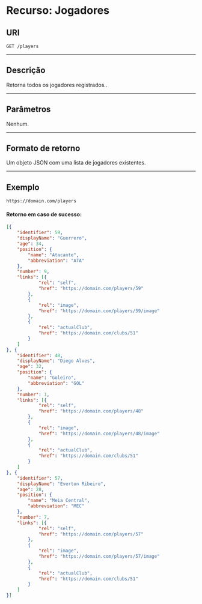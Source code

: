 
# Recurso: Jogadores

## URI 
    GET /players
***

## Descrição
Retorna todos os jogadores registrados..
***

## Parâmetros
Nenhum.
***

## Formato de retorno
Um objeto JSON com uma lista de jogadores existentes.
***

## Exemplo

    https://domain.com/players

#### Retorno em caso de sucesso:
``` json
[{
    "identifier": 59,
    "displayName": "Guerrero",
    "age": 34,
    "position": {
        "name": "Atacante",
        "abbreviation": "ATA"
    },
    "number": 9,
    "links": [{
            "rel": "self",
            "href": "https://domain.com/players/59"
        },
        {
            "rel": "image",
            "href": "https://domain.com/players/59/image"
        },
        {
            "rel": "actualClub",
            "href": "https://domain.com/clubs/51"
        }
    ]
}, {
    "identifier": 48,
    "displayName": "Diego Alves",
    "age": 32,
    "position": {
        "name": "Goleiro",
        "abbreviation": "GOL"
    },
    "number": 1,
    "links": [{
            "rel": "self",
            "href": "https://domain.com/players/48"
        },
        {
            "rel": "image",
            "href": "https://domain.com/players/48/image"
        },
        {
            "rel": "actualClub",
            "href": "https://domain.com/clubs/51"
        }
    ]
}, {
    "identifier": 57,
    "displayName": "Everton Ribeiro",
    "age": 28,
    "position": {
        "name": "Meia Central",
        "abbreviation": "MEC"
    },
    "number": 7,
    "links": [{
            "rel": "self",
            "href": "https://domain.com/players/57"
        },
        {
            "rel": "image",
            "href": "https://domain.com/players/57/image"
        },
        {
            "rel": "actualClub",
            "href": "https://domain.com/clubs/51"
        }
    ]
}]
```
